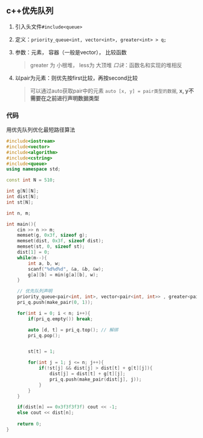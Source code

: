 ## c++优先队列

1. 引入头文件`#include<queue>`

2. 定义：`priority_queue<int, vector<int>, greater<int> > q;`

3. 参数：元素， 容器（一般是vector）， 比较函数
    > greater 为 小根堆， less为 大顶堆 *口诀*：函数名和实现的堆相反

4. 以pair为元素：则优先按first比较，再按second比较
    > 可以通过auto获取pair中的元素
    > `auto [x, y] = pair类型的数据`, **x, y不需要在之前进行声明数据类型**


### 代码

用优先队列优化最短路径算法

~~~c++
#include<iostream>
#include<vector>
#include<algorithm>
#include<cstring>
#include<queue>
using namespace std;

const int N = 510;

int g[N][N];
int dist[N];
int st[N];

int n, m;

int main(){
    cin >> n >> m;
    memset(g, 0x3f, sizeof g);
    memset(dist, 0x3f, sizeof dist);
    memset(st, 0, sizeof st);
    dist[1] = 0;
    while(m--){
        int a, b, w;
        scanf("%d%d%d", &a, &b, &w);
        g[a][b] = min(g[a][b], w);
    }

    // 优先队列声明
    priority_queue<pair<int, int>, vector<pair<int, int>> , greater<pair<int, int>>  > pri_q;
    pri_q.push(make_pair(0, 1));

    for(int i = 0; i < n; i++){
        if(pri_q.empty()) break;

        auto [d, t] = pri_q.top(); // 解绑
        pri_q.pop();


        st[t] = 1;

        for(int j = 1; j <= n; j++){
            if(!st[j] && dist[j] > dist[t] + g[t][j]){
                dist[j] = dist[t] + g[t][j];
                pri_q.push(make_pair(dist[j], j));
            }
        }
    }

    if(dist[n] == 0x3f3f3f3f) cout << -1;
    else cout << dist[n];
    
    return 0;
}


~~~